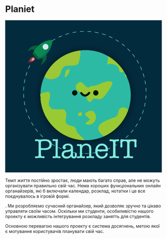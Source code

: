 # Planiet
![Planiet logo](https://github.com/cerelice/GameOrganiser/blob/master/logo.png)

Темп життя постійно зростає, люди мають багато справ, але не можуть організувати правильно свій час. Нема хороших  функціональних онлайн органайзерів, які б включали календар, розклад, нотатки і це все поєднувалось в ігровій формі. 

.
Ми розробляємо сучасний органайзер, який дозволяє зручно та цікаво управляти своїм часом. Оскільки ми студенти, особиливістю нашого проекту є можливість інтегрування розкладу занятть для студентів.

Основною перевагою нашого проекту є система досягнень, метою якої є мотування користувачів планувати свій час.
